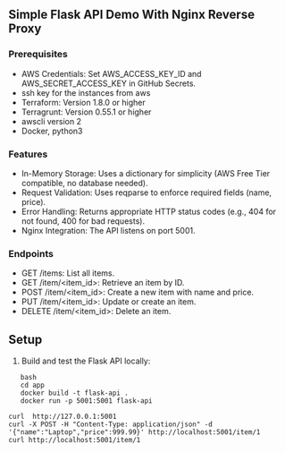 ## Simple Flask API Demo With Nginx Reverse Proxy 

### Prerequisites 
* AWS Credentials: Set AWS_ACCESS_KEY_ID and AWS_SECRET_ACCESS_KEY in GitHub Secrets.
* ssh key for the instances from aws 
* Terraform: Version 1.8.0 or higher
* Terragrunt: Version 0.55.1 or higher
* awscli version 2
* Docker, python3

### Features
* In-Memory Storage: Uses a dictionary for simplicity (AWS Free Tier compatible, no database needed).
* Request Validation: Uses reqparse to enforce required fields (name, price).
* Error Handling: Returns appropriate HTTP status codes (e.g., 404 for not found, 400 for bad requests).
* Nginx Integration: The API listens on port 5001.

### Endpoints
* GET /items: List all items.
* GET /item/<item_id>: Retrieve an item by ID.
* POST /item/<item_id>: Create a new item with name and price.
* PUT /item/<item_id>: Update or create an item.
* DELETE /item/<item_id>: Delete an item.

## Setup
1. Build and test the Flask API locally:
```
   bash
   cd app
   docker build -t flask-api .
   docker run -p 5001:5001 flask-api

curl  http://127.0.0.1:5001
curl -X POST -H "Content-Type: application/json" -d '{"name":"Laptop","price":999.99}' http://localhost:5001/item/1
curl http://localhost:5001/item/1
```
